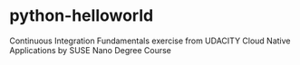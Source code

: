 # python-helloworld
Continuous Integration Fundamentals exercise from UDACITY Cloud Native Applications by SUSE Nano Degree Course
